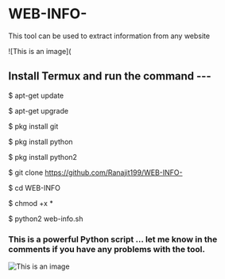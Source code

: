 # WEB-INFO-
This tool can be used to extract information from any website

![This is an image](

## Install Termux and run the command ---

$ apt-get update

$ apt-get upgrade

$ pkg install git

$ pkg install python

$ pkg install python2

$ git clone https://github.com/Ranajit199/WEB-INFO-

$ cd WEB-INFO

$ chmod +x *

$ python2 web-info.sh


### This is a powerful Python script ... let me know in the comments if you have any problems with the tool.

![This is an image](https://myoctocat.com/assets/images/base-octocat.svg)

